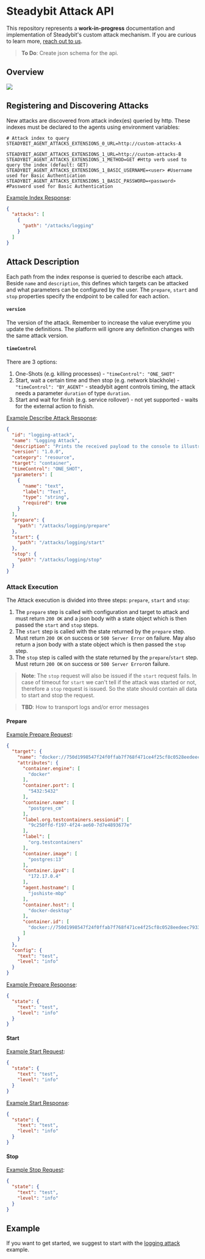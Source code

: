 # Steadybit Attack API

This repository represents a **work-in-progress** documentation and implementation of Steadybit's custom attack mechanism. If you are curious to learn more,
[reach out to us](https://www.steadybit.com/contact).

> **To Do**: Create json schema for the api.

## Overview

![](custom-attacks.svg)

## Registering and Discovering Attacks

New attacks are discovered from attack index(es) queried by http. These indexes must be declared to the agents using environment variables:

```shell
# Attack index to query
STEADYBIT_AGENT_ATTACKS_EXTENSIONS_0_URL=http://custom-attacks-A

STEADYBIT_AGENT_ATTACKS_EXTENSIONS_1_URL=http://custom-attacks-B
STEADYBIT_AGENT_ATTACKS_EXTENSIONS_1_METHOD=GET #Http verb used to query the index (default: GET)
STEADYBIT_AGENT_ATTACKS_EXTENSIONS_1_BASIC_USERNAME=<user> #Username used for Basic Authentication  
STEADYBIT_AGENT_ATTACKS_EXTENSIONS_1_BASIC_PASSWORD=<password> #Password used for Basic Authentication
```

[Example Index Response](./typescript-api/api.d.ts#L11):

```json
{
  "attacks": [
    {
      "path": "/attacks/logging"
    }
  ]
}
```

## Attack Description

Each path from the index response is queried to describe each attack. Beside `name` and `description`, this defines which targets can be attacked and what
parameters can be configured by the user. The `prepare`, `start` and `stop` properties specify the endpoint to be called for each action.

#### `version`

The version of the attack. Remember to increase the value everytime you update the definitions. The platform will ignore any definition changes with the same
attack version.

#### `timeControl`

There are 3 options:

1. One-Shots (e.g. killing processes) - `"timeControl": "ONE_SHOT"`
2. Start, wait a certain time and then stop (e.g. network blackhole) - `"timeControl": "BY_AGENT"` - steadybit agent controls timing, the attack needs a
   parameter `duration` of type `duration`.
3. Start and wait for finish (e.g. service rollover) - not yet supported - waits for the external action to finish.

[Example Describe Attack Response](./typescript-api/api.d.ts#L15):

```json
{
  "id": "logging-attack",
  "name": "Logging Attack",
  "description": "Prints the received payload to the console to illustrate the custom attack API.",
  "version": "1.0.0",
  "category": "resource",
  "target": "container",
  "timeControl": "ONE_SHOT",
  "parameters": [
    {
      "name": "text",
      "label": "Text",
      "type": "string",
      "required": true
    }
  ],
  "prepare": {
    "path": "/attacks/logging/prepare"
  },
  "start": {
    "path": "/attacks/logging/start"
  },
  "stop": {
    "path": "/attacks/logging/stop"
  }
}
```

### Attack Execution

The Attack execution is divided into three steps: `prepare`, `start` and `stop`:

1) The `prepare` step is called with configuration and target to attack and must return `200 OK` and a json body with a state object which is then passed
   the `start` and `stop` steps.
2) The `start` step is called with the state returned by the `prepare` step. Must return `200 OK` on success or `500 Server Error` on failure. May also return a
   json body with a state object which is then passed the `stop` step.
3) The `stop` step is called with the state returned by the `prepare`/`start` step. Must return `200 OK` on success or `500 Server Error`on failure.

> **Note**: The `stop` request will also be issued if the `start` request fails. In case of timeout for `start` we can't tell if the attack was started or not,
> therefore a `stop` request is issued. So the state should contain all data to start and stop the request.

> **TBD**: How to transport logs and/or error messages

#### Prepare

[Example Prepare Request](./typescript-api/api.d.ts#L66):

```json
{
  "target": {
    "name": "docker://750d1998547f24f0ffab7f768f471ce4f25cf8c0528eedeec79338fdf88e29fb",
    "attributes": {
      "container.engine": [
        "docker"
      ],
      "container.port": [
        "5432:5432"
      ],
      "container.name": [
        "postgres_cm"
      ],
      "label.org.testcontainers.sessionid": [
        "9c250ffd-f197-4f24-ae60-7d7e4893677e"
      ],
      "label": [
        "org.testcontainers"
      ],
      "container.image": [
        "postgres:13"
      ],
      "container.ipv4": [
        "172.17.0.4"
      ],
      "agent.hostname": [
        "joshiste-mbp"
      ],
      "container.host": [
        "docker-desktop"
      ],
      "container.id": [
        "docker://750d1998547f24f0ffab7f768f471ce4f25cf8c0528eedeec79338fdf88e29fb"
      ]
    }
  },
  "config": {
    "text": "test",
    "level": "info"
  }
}

```

[Example Prepare Response](./typescript-api/api.d.ts#L74):

```json
{
  "state": {
    "text": "test",
    "level": "info"
  }
}
```

#### Start

[Example Start Request](./typescript-api/api.d.ts#L78):

```json
{
  "state": {
    "text": "test",
    "level": "info"
  }
}
```

[Example Start Response](./typescript-api/api.d.ts#L82):

```json
{
  "state": {
    "text": "test",
    "level": "info"
  }
}
```

#### Stop

[Example Stop Request](./typescript-api/api.d.ts#L86):

```json
{
  "state": {
    "text": "test",
    "level": "info"
  }
}
```

## Example

If you want to get started, we suggest to start with the [logging attack](https://github.com/steadybit/custom-attacks/tree/main/examples/nodejs-logging-attack)
example.
